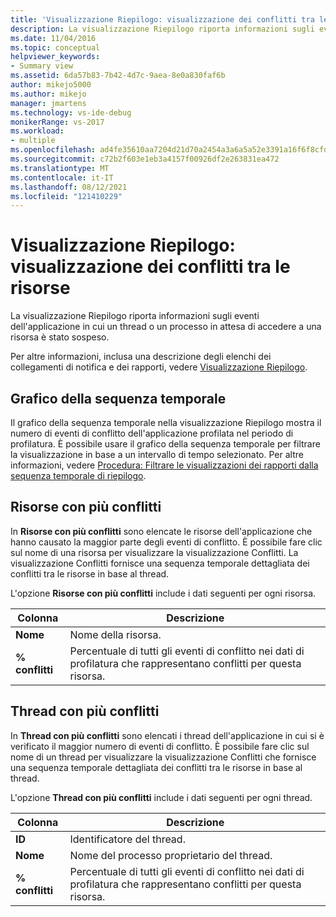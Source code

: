 ```yaml
---
title: 'Visualizzazione Riepilogo: visualizzazione dei conflitti tra le risorse | Microsoft Docs'
description: La visualizzazione Riepilogo riporta informazioni sugli eventi dell'applicazione in cui un thread o un processo in attesa di accedere a una risorsa è stato sospeso.
ms.date: 11/04/2016
ms.topic: conceptual
helpviewer_keywords:
- Summary view
ms.assetid: 6da57b83-7b42-4d7c-9aea-8e0a830faf6b
author: mikejo5000
ms.author: mikejo
manager: jmartens
ms.technology: vs-ide-debug
monikerRange: vs-2017
ms.workload:
- multiple
ms.openlocfilehash: ad4fe35610aa7204d21d70a2454a3a6a5a52e3391a16f6f8cfd4fc0fe516ce97
ms.sourcegitcommit: c72b2f603e1eb3a4157f00926df2e263831ea472
ms.translationtype: MT
ms.contentlocale: it-IT
ms.lasthandoff: 08/12/2021
ms.locfileid: "121410229"
---
```

# <a name="summary-view---resource-contention-view"></a>Visualizzazione Riepilogo: visualizzazione dei conflitti tra le risorse
La visualizzazione Riepilogo riporta informazioni sugli eventi dell'applicazione in cui un thread o un processo in attesa di accedere a una risorsa è stato sospeso.

 Per altre informazioni, inclusa una descrizione degli elenchi dei collegamenti di notifica e dei rapporti, vedere [Visualizzazione Riepilogo](../profiling/summary-view.md).

## <a name="timeline-graph"></a>Grafico della sequenza temporale
 Il grafico della sequenza temporale nella visualizzazione Riepilogo mostra il numero di eventi di conflitto dell'applicazione profilata nel periodo di profilatura. È possibile usare il grafico della sequenza temporale per filtrare la visualizzazione in base a un intervallo di tempo selezionato. Per altre informazioni, vedere [Procedura: Filtrare le visualizzazioni dei rapporti dalla sequenza temporale di riepilogo](../profiling/how-to-filter-report-views-from-the-summary-timeline.md).

## <a name="most-contended-resources"></a>Risorse con più conflitti
 In **Risorse con più conflitti** sono elencate le risorse dell'applicazione che hanno causato la maggior parte degli eventi di conflitto. È possibile fare clic sul nome di una risorsa per visualizzare la visualizzazione Conflitti. La visualizzazione Conflitti fornisce una sequenza temporale dettagliata dei conflitti tra le risorse in base al thread.

 L'opzione **Risorse con più conflitti** include i dati seguenti per ogni risorsa.

|Colonna|Descrizione|
|------------|-----------------|
|**Nome**|Nome della risorsa.|
|**% conflitti**|Percentuale di tutti gli eventi di conflitto nei dati di profilatura che rappresentano conflitti per questa risorsa.|

## <a name="most-contended-thread"></a>Thread con più conflitti
 In **Thread con più conflitti** sono elencati i thread dell'applicazione in cui si è verificato il maggior numero di eventi di conflitto. È possibile fare clic sul nome di un thread per visualizzare la visualizzazione Conflitti che fornisce una sequenza temporale dettagliata dei conflitti tra le risorse in base al thread.

 L'opzione **Thread con più conflitti** include i dati seguenti per ogni thread.

|Colonna|Descrizione|
|------------|-----------------|
|**ID**|Identificatore del thread.|
|**Nome**|Nome del processo proprietario del thread.|
|**% conflitti**|Percentuale di tutti gli eventi di conflitto nei dati di profilatura che rappresentano conflitti per questa risorsa.|
